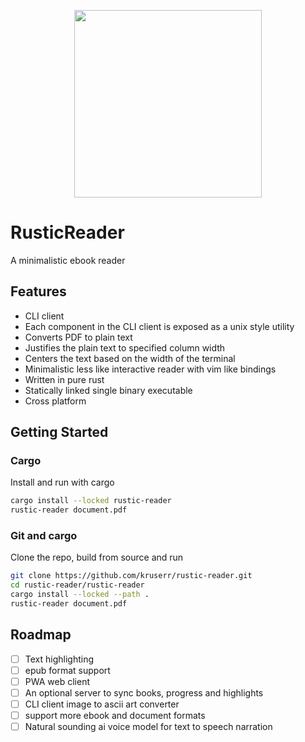 <p align="center">
  <a href="https://github.com/kruserr/rustic-reader" target="_blank">
    <img width="300" src="https://raw.githubusercontent.com/kruserr/rustic-reader/main/assets/logo/logo.svg">
  </a>
</p>

# RusticReader
A minimalistic ebook reader

## Features
- CLI client
- Each component in the CLI client is exposed as a unix style utility
- Converts PDF to plain text
- Justifies the plain text to specified column width
- Centers the text based on the width of the terminal
- Minimalistic less like interactive reader with vim like bindings
- Written in pure rust
- Statically linked single binary executable
- Cross platform

## Getting Started
### Cargo
Install and run with cargo
```sh
cargo install --locked rustic-reader
rustic-reader document.pdf
```

### Git and cargo
Clone the repo, build from source and run
```sh
git clone https://github.com/kruserr/rustic-reader.git
cd rustic-reader/rustic-reader
cargo install --locked --path .
rustic-reader document.pdf
```

## Roadmap
- [ ] Text highlighting
- [ ] epub format support
- [ ] PWA web client
- [ ] An optional server to sync books, progress and highlights
- [ ] CLI client image to ascii art converter
- [ ] support more ebook and document formats
- [ ] Natural sounding ai voice model for text to speech narration
